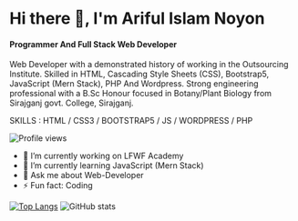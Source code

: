 
# Hi there 👋, I'm Ariful Islam Noyon
#### Programmer And Full Stack Web Developer


Web Developer with a demonstrated history of working in the Outsourcing Institute. Skilled in HTML, Cascading Style Sheets (CSS), Bootstrap5, JavaScript (Mern Stack), PHP And Wordpress. Strong engineering professional with a B.Sc Honour focused in Botany/Plant Biology from Sirajganj govt. College, Sirajganj.


SKILLS :  HTML / CSS3 / BOOTSTRAP5 / JS / WORDPRESS / PHP 


![Profile views](https://gpvc.arturio.dev/programmerariful)  


- 🔭 I’m currently working on LFWF Academy 
- 🌱 I’m currently learning JavaScript (Mern Stack) 
- 💬 Ask me about Web-Developer 
- ⚡ Fun fact: Coding  

[![Top Langs](https://github-readme-stats.vercel.app/api/top-langs/?username=programmerariful)](https://github.com/anuraghazra/github-readme-stats)                             ![GitHub stats](https://github-readme-stats.vercel.app/api?username=programmerariful&show_icons=true)  
